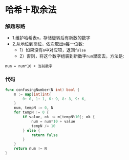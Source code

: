 # 哈希＋取余法
### 解题思路
* 1.维护哈希表``m``，存储旋转后有新数的数字
* 2.从地位到高位，依次取出``N``每一位数:
    * 1）如果没有``m``中对应项，返回``false``
    * 2）否则，将这个数字组装到新数字``num``里面去，方法是:
```
num = num*10 + 当前数字
```
### 代码

```go
func confusingNumber(N int) bool {
	m := map[int]int{
		0: 0, 1: 1, 6: 9, 8: 8, 9: 6,
	}
	num, tempN := 0, N
	for tempN != 0 {
		if value, ok := m[tempN%10]; ok {
			num = num*10 + value
			tempN /= 10
		} else {
			return false
		}
	}
	return num != N
}
```
